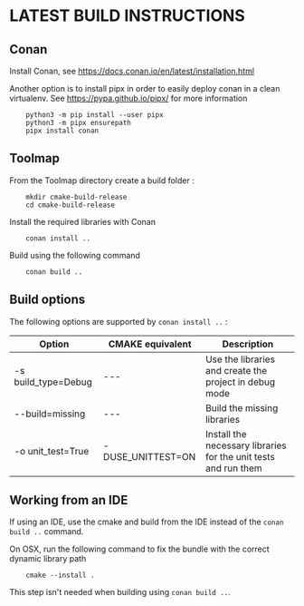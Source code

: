 # LATEST BUILD INSTRUCTIONS #

## Conan

Install Conan, see https://docs.conan.io/en/latest/installation.html

Another option is to install pipx in order to easily deploy conan in a clean virtualenv. See https://pypa.github.io/pipx/
for more information

        python3 -m pip install --user pipx
        python3 -m pipx ensurepath
        pipx install conan

## Toolmap

From the Toolmap directory create a build folder :

        mkdir cmake-build-release
        cd cmake-build-release

Install the required libraries with Conan

        conan install ..

Build using the following command

        conan build ..

## Build options

The following options are supported by `conan install ..` :

| Option              | CMAKE equivalent  | Description                                                     |
|---------------------|-------------------|-----------------------------------------------------------------|
| -s build_type=Debug | ---               | Use the libraries and create the project in debug mode          |
| --build=missing     | ---               | Build the missing libraries                                     |
| -o unit_test=True   | -DUSE_UNITTEST=ON | Install the necessary libraries for the unit tests and run them |

## Working from an IDE

If using an IDE, use the cmake and build from the IDE instead of the `conan build ..` command.

On OSX, run the following command  to fix the bundle with the correct dynamic library path

        cmake --install .

This step isn't needed when building using `conan build ..`.





